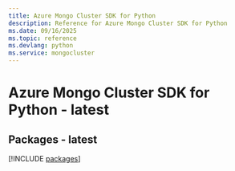 ```yaml
---
title: Azure Mongo Cluster SDK for Python
description: Reference for Azure Mongo Cluster SDK for Python
ms.date: 09/16/2025
ms.topic: reference
ms.devlang: python
ms.service: mongocluster
---
```

# Azure Mongo Cluster SDK for Python - latest
## Packages - latest
[!INCLUDE [packages](mongo-cluster-index.md)]